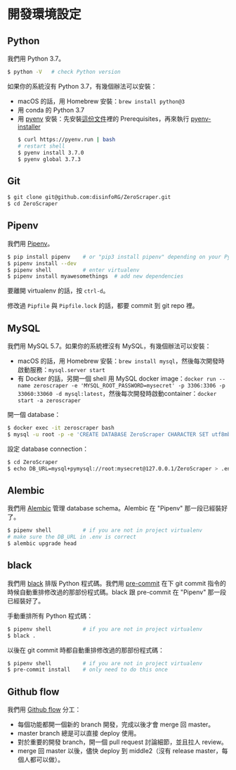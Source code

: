 開發環境設定
===

## Python

我們用 Python 3.7。

```sh
$ python -V   # check Python version
```

如果你的系統沒有 Python 3.7，有幾個辦法可以安裝：

* macOS 的話，用 Homebrew 安裝：`brew install python@3`
* 用 conda 的 Python 3.7
* 用 [pyenv](https://github.com/pyenv/pyenv) 安裝：先安裝[這份文件](https://github.com/pyenv/pyenv/wiki/Common-build-problems)裡的 Prerequisites，再來執行 [pyenv-installer](https://github.com/pyenv/pyenv-installer)
  ```sh
  $ curl https://pyenv.run | bash
  # restart shell
  $ pyenv install 3.7.0
  $ pyenv global 3.7.3
  ```

## Git

```sh
$ git clone git@github.com:disinfoRG/ZeroScraper.git
$ cd ZeroScraper
```

## Pipenv

我們用 [Pipenv](https://pipenv.readthedocs.io/en/latest/)。

```sh
$ pip install pipenv    # or "pip3 install pipenv" depending on your Python
$ pipenv install --dev
$ pipenv shell          # enter virtualenv
$ pipenv install myawesomethings  # add new dependencies
```

要離開 virtualenv 的話，按 `ctrl-d`。

修改過 `Pipfile` 與 `Pipfile.lock` 的話，都要 commit 到 git repo 裡。

## MySQL

我們用 MySQL 5.7。如果你的系統裡沒有 MySQL，有幾個辦法可以安裝：

* macOS 的話，用 Homebrew 安裝：`brew install mysql`，然後每次開發時啟動服務：`mysql.server start`
* 有 Docker 的話，另開一個 shell 用 MySQL docker image：`docker run --name zeroscraper -e 'MYSQL_ROOT_PASSWORD=mysecret' -p 3306:3306 -p 33060:33060 -d mysql:latest`，然後每次開發時啟動container：`docker start -a zeroscraper`

開一個 database：

```sh
$ docker exec -it zeroscraper bash
$ mysql -u root -p -e 'CREATE DATABASE ZeroScraper CHARACTER SET utf8mb4 COLLATE utf8mb4_unicode_ci;'
```

設定 database connection：

```sh
$ cd ZeroScraper
$ echo DB_URL=mysql+pymysql://root:mysecret@127.0.0.1/ZeroScraper > .env
```

## Alembic

我們用 [Alembic](https://alembic.sqlalchemy.org/) 管理 database schema。Alembic 在 "Pipenv" 那一段已經裝好了。

```sh
$ pipenv shell          # if you are not in project virtualenv
# make sure the DB_URL in .env is correct
$ alembic upgrade head
```

## black

我們用 [black](https://black.readthedocs.io/en/stable/) 排版 Python 程式碼。我們用 [pre-commit](https://pre-commit.com/) 在下 git commit 指令的時候自動重排修改過的那部份程式碼。black 跟 pre-commit 在 "Pipenv" 那一段已經裝好了。

手動重排所有 Python 程式碼：

```sh
$ pipenv shell          # if you are not in project virtualenv
$ black .
```

以後在 git commit 時都自動重排修改過的那部份程式碼：

```sh
$ pipenv shell          # if you are not in project virtualenv
$ pre-commit install    # only need to do this once
```

## Github flow

我們用 [Github flow](https://guides.github.com/introduction/flow/) 分工：

* 每個功能都開一個新的 branch 開發，完成以後才會 merge 回 master。
* master branch 總是可以直接 deploy 使用。
* 對於重要的開發 branch，開一個 pull request 討論細節，並且拉人 review。
* merge 回 master 以後，儘快 deploy 到 middle2（沒有 release master，每個人都可以做）。
